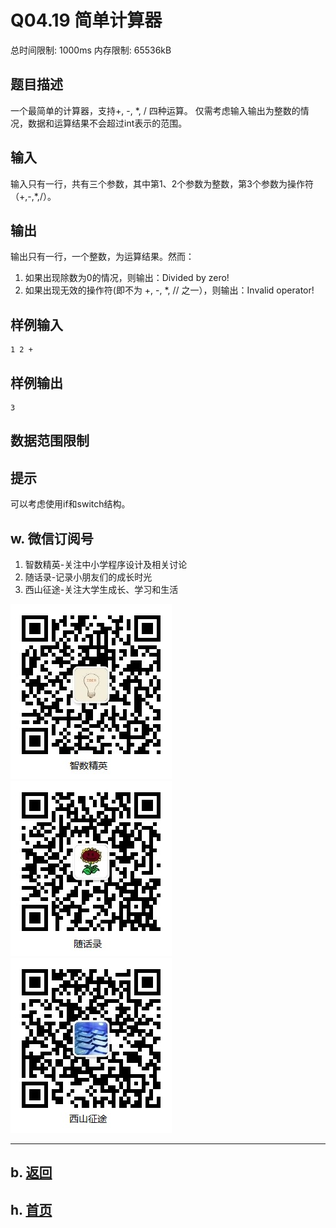# Q04.19 简单计算器

总时间限制: 1000ms 内存限制: 65536kB

## 题目描述   

一个最简单的计算器，支持+, -, *, / 四种运算。
仅需考虑输入输出为整数的情况，数据和运算结果不会超过int表示的范围。

## 输入   

输入只有一行，共有三个参数，其中第1、2个参数为整数，第3个参数为操作符（+,-,*,/）。

## 输出   

输出只有一行，一个整数，为运算结果。然而：

1. 如果出现除数为0的情况，则输出：Divided by zero!
2. 如果出现无效的操作符(即不为 +, -, \*, // 之一），则输出：Invalid operator!

## 样例输入

    1 2 +

## 样例输出

    3

## 数据范围限制

## 提示   

可以考虑使用if和switch结构。

## w. 微信订阅号

1. 智数精英-关注中小学程序设计及相关讨论
2. 随话录-记录小朋友们的成长时光
2. 西山征途-关注大学生成长、学习和生活

![欢迎关注“智数精英”订阅号](../../assets/me/img/idea8.jpg)
![欢迎关注“随话录”订阅号](../../assets/me/img/shl8.jpg)
![欢迎关注“西山征途”订阅号](../../assets/me/img/xszt8.jpg)

----------

## b. [返回](../)
    
## h. [首页](../../)

